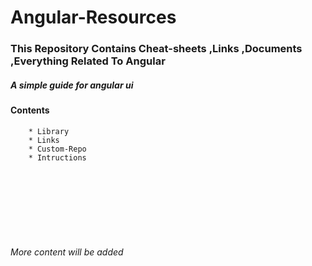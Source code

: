 # Angular-Resources
### This Repository Contains Cheat-sheets ,Links ,Documents ,Everything Related To Angular

##### A simple guide for angular ui  
####  Contents
        * Library
        * Links
        * Custom-Repo
        * Intructions







<br><br>
<br><br>
<br><br>
###### More content will be added
